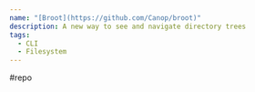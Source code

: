 ```yaml
---
name: "[Broot](https://github.com/Canop/broot)"
description: A new way to see and navigate directory trees
tags:
  - CLI
  - Filesystem
---
```

#repo
